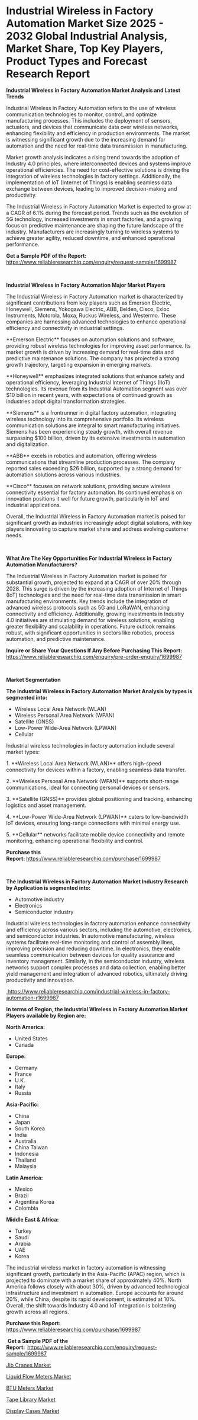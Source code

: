 <p><h1>Industrial Wireless in Factory Automation Market Size 2025 - 2032 Global Industrial Analysis, Market Share, Top Key Players, Product Types and Forecast Research Report</h1></p><p><strong>Industrial Wireless in Factory Automation Market Analysis and Latest Trends</strong></p>
<p><p>Industrial Wireless in Factory Automation refers to the use of wireless communication technologies to monitor, control, and optimize manufacturing processes. This includes the deployment of sensors, actuators, and devices that communicate data over wireless networks, enhancing flexibility and efficiency in production environments. The market is witnessing significant growth due to the increasing demand for automation and the need for real-time data transmission in manufacturing.</p><p>Market growth analysis indicates a rising trend towards the adoption of Industry 4.0 principles, where interconnected devices and systems improve operational efficiencies. The need for cost-effective solutions is driving the integration of wireless technologies in factory settings. Additionally, the implementation of IoT (Internet of Things) is enabling seamless data exchange between devices, leading to improved decision-making and productivity.</p><p>The Industrial Wireless in Factory Automation Market is expected to grow at a CAGR of 6.1% during the forecast period. Trends such as the evolution of 5G technology, increased investments in smart factories, and a growing focus on predictive maintenance are shaping the future landscape of the industry. Manufacturers are increasingly turning to wireless systems to achieve greater agility, reduced downtime, and enhanced operational performance.</p></p>
<p><strong>Get a Sample PDF of the Report:&nbsp;</strong> <a href="https://www.reliableresearchiq.com/enquiry/request-sample/1699987?utm_campaign=3139&utm_medium=2&utm_source=Github&utm_content=ia&utm_term=27032025&utm_id=industrial-wireless-in-factory-automation">https://www.reliableresearchiq.com/enquiry/request-sample/1699987</a></p>
<p>&nbsp;</p>
<p><strong>Industrial Wireless in Factory Automation Major Market Players</strong></p>
<p><p>The Industrial Wireless in Factory Automation market is characterized by significant contributions from key players such as Emerson Electric, Honeywell, Siemens, Yokogawa Electric, ABB, Belden, Cisco, Exloc Instruments, Motorola, Moxa, Ruckus Wireless, and Westermo. These companies are harnessing advanced technologies to enhance operational efficiency and connectivity in industrial settings.</p><p>**Emerson Electric** focuses on automation solutions and software, providing robust wireless technologies for improving asset performance. Its market growth is driven by increasing demand for real-time data and predictive maintenance solutions. The company has projected a strong growth trajectory, targeting expansion in emerging markets.</p><p>**Honeywell** emphasizes integrated solutions that enhance safety and operational efficiency, leveraging Industrial Internet of Things (IIoT) technologies. Its revenue from its Industrial Automation segment was over $10 billion in recent years, with expectations of continued growth as industries adopt digital transformation strategies.</p><p>**Siemens** is a frontrunner in digital factory automation, integrating wireless technology into its comprehensive portfolio. Its wireless communication solutions are integral to smart manufacturing initiatives. Siemens has been experiencing steady growth, with overall revenue surpassing $100 billion, driven by its extensive investments in automation and digitalization.</p><p>**ABB** excels in robotics and automation, offering wireless communications that streamline production processes. The company reported sales exceeding $26 billion, supported by a strong demand for automation solutions across various industries.</p><p>**Cisco** focuses on network solutions, providing secure wireless connectivity essential for factory automation. Its continued emphasis on innovation positions it well for future growth, particularly in IoT and industrial applications.</p><p>Overall, the Industrial Wireless in Factory Automation market is poised for significant growth as industries increasingly adopt digital solutions, with key players innovating to capture market share and address evolving customer needs.</p></p>
<p>&nbsp;</p>
<p><strong>What Are The Key Opportunities For Industrial Wireless in Factory Automation Manufacturers?</strong></p>
<p><p>The Industrial Wireless in Factory Automation market is poised for substantial growth, projected to expand at a CAGR of over 20% through 2028. This surge is driven by the increasing adoption of Internet of Things (IoT) technologies and the need for real-time data transmission in smart manufacturing environments. Key trends include the integration of advanced wireless protocols such as 5G and LoRaWAN, enhancing connectivity and efficiency. Additionally, growing investments in Industry 4.0 initiatives are stimulating demand for wireless solutions, enabling greater flexibility and scalability in operations. Future outlook remains robust, with significant opportunities in sectors like robotics, process automation, and predictive maintenance.</p></p>
<p><strong>Inquire or Share Your Questions If Any Before Purchasing This Report:</strong> <a href="https://www.reliableresearchiq.com/enquiry/pre-order-enquiry/1699987?utm_campaign=3139&utm_medium=2&utm_source=Github&utm_content=ia&utm_term=27032025&utm_id=industrial-wireless-in-factory-automation">https://www.reliableresearchiq.com/enquiry/pre-order-enquiry/1699987</a></p>
<p>&nbsp;</p>
<p><strong>Market Segmentation</strong></p>
<p><strong>The Industrial Wireless in Factory Automation Market Analysis by types is segmented into:</strong></p>
<p><ul><li>Wireless Local Area Network (WLAN)</li><li>Wireless Personal Area Network (WPAN)</li><li>Satellite (GNSS)</li><li>Low-Power Wide-Area Network (LPWAN)</li><li>Cellular</li></ul></p>
<p><p>Industrial wireless technologies in factory automation include several market types: </p><p>1. **Wireless Local Area Network (WLAN)** offers high-speed connectivity for devices within a factory, enabling seamless data transfer.</p><p>2. **Wireless Personal Area Network (WPAN)** supports short-range communications, ideal for connecting personal devices or sensors.</p><p>3. **Satellite (GNSS)** provides global positioning and tracking, enhancing logistics and asset management.</p><p>4. **Low-Power Wide-Area Network (LPWAN)** caters to low-bandwidth IoT devices, ensuring long-range connections with minimal energy use.</p><p>5. **Cellular** networks facilitate mobile device connectivity and remote monitoring, enhancing operational flexibility and control.</p></p>
<p><strong>Purchase this Report:&nbsp;</strong><a href="https://www.reliableresearchiq.com/purchase/1699987?utm_campaign=3139&utm_medium=2&utm_source=Github&utm_content=ia&utm_term=27032025&utm_id=industrial-wireless-in-factory-automation">https://www.reliableresearchiq.com/purchase/1699987</a></p>
<p>&nbsp;</p>
<p><strong>The Industrial Wireless in Factory Automation Market Industry Research by Application is segmented into:</strong></p>
<p><ul><li>Automotive industry</li><li>Electronics</li><li>Semiconductor industry</li></ul></p>
<p><p>Industrial wireless technologies in factory automation enhance connectivity and efficiency across various sectors, including the automotive, electronics, and semiconductor industries. In automotive manufacturing, wireless systems facilitate real-time monitoring and control of assembly lines, improving precision and reducing downtime. In electronics, they enable seamless communication between devices for quality assurance and inventory management. Similarly, in the semiconductor industry, wireless networks support complex processes and data collection, enabling better yield management and integration of advanced robotics, ultimately driving productivity and innovation.</p></p>
<p><a href="https://www.reliableresearchiq.com/industrial-wireless-in-factory-automation-r1699987?utm_campaign=3139&utm_medium=2&utm_source=Github&utm_content=ia&utm_term=27032025&utm_id=industrial-wireless-in-factory-automation">&nbsp;https://www.reliableresearchiq.com/industrial-wireless-in-factory-automation-r1699987</a></p>
<p><strong>In terms of Region, the Industrial Wireless in Factory Automation Market Players available by Region are:</strong></p>
<p>
    <p> <strong> North America: </strong>
        <ul>
            <li>United States</li>
            <li>Canada</li>
        </ul>
        </p> 
    <p> <strong> Europe: </strong>
        <ul>
            <li>Germany</li>
            <li>France</li>
            <li>U.K.</li>
            <li>Italy</li>
            <li>Russia</li>
        </ul>
        </p> 
    <p> <strong> Asia-Pacific: </strong>
        <ul>
            <li>China</li>
            <li>Japan</li>
            <li>South Korea</li>
            <li>India</li>
            <li>Australia</li>
            <li>China Taiwan</li>
            <li>Indonesia</li>
            <li>Thailand</li>
            <li>Malaysia</li>
        </ul>
        </p> 
    <p> <strong> Latin America: </strong>
        <ul>
            <li>Mexico</li>
            <li>Brazil</li>
            <li>Argentina Korea</li>
            <li>Colombia</li>
        </ul>
        </p> 
    <p> <strong> Middle East & Africa: </strong>
        <ul>
            <li>Turkey</li>
            <li>Saudi</li>
            <li>Arabia</li>
            <li>UAE</li>
            <li>Korea</li>
        </ul>
    </p>
    </p>
<p><p>The industrial wireless market in factory automation is witnessing significant growth, particularly in the Asia-Pacific (APAC) region, which is projected to dominate with a market share of approximately 40%. North America follows closely with about 30%, driven by advanced technological infrastructure and investment in automation. Europe accounts for around 20%, while China, despite its rapid development, is estimated at 10%. Overall, the shift towards Industry 4.0 and IoT integration is bolstering growth across all regions.</p></p>
<p><strong>Purchase this Report: </strong><a href="https://www.reliableresearchiq.com/purchase/1699987?utm_campaign=3139&utm_medium=2&utm_source=Github&utm_content=ia&utm_term=27032025&utm_id=industrial-wireless-in-factory-automation">https://www.reliableresearchiq.com/purchase/1699987</a></p>
<p>&nbsp;<strong>Get a Sample PDF of the Report:&nbsp;&nbsp;</strong><a href="https://www.reliableresearchiq.com/enquiry/request-sample/1699987?utm_campaign=3139&utm_medium=2&utm_source=Github&utm_content=ia&utm_term=27032025&utm_id=industrial-wireless-in-factory-automation">https://www.reliableresearchiq.com/enquiry/request-sample/1699987</a></p>
<p><strong></strong></p>
<p><p><a href="https://www.linkedin.com/pulse/jib-cranes-market-analysis-indicates-favorable-growth-projected-prche?utm_campaign=3139&utm_medium=2&utm_source=Github&utm_content=ia&utm_term=27032025&utm_id=industrial-wireless-in-factory-automation">Jib Cranes Market</a></p><p><a href="https://www.linkedin.com/pulse/in-depth-analysis-liquid-flow-meters-market-dynamics-wozve?utm_campaign=3139&utm_medium=2&utm_source=Github&utm_content=ia&utm_term=27032025&utm_id=industrial-wireless-in-factory-automation">Liquid Flow Meters Market</a></p><p><a href="https://www.linkedin.com/pulse/navigating-btu-meters-market-incorporating-trends-qkmze?utm_campaign=3139&utm_medium=2&utm_source=Github&utm_content=ia&utm_term=27032025&utm_id=industrial-wireless-in-factory-automation">BTU Meters Market</a></p><p><a href="https://www.linkedin.com/pulse/tape-library-market-from-20252032-in-depth-quantitative-analysis-pyqbe?utm_campaign=3139&utm_medium=2&utm_source=Github&utm_content=ia&utm_term=27032025&utm_id=industrial-wireless-in-factory-automation">Tape Library Market</a></p><p><a href="https://www.linkedin.com/pulse/success-formula-growing-display-cases-market-analysispromising-niy8e?utm_campaign=3139&utm_medium=2&utm_source=Github&utm_content=ia&utm_term=27032025&utm_id=industrial-wireless-in-factory-automation">Display Cases Market</a></p></p>